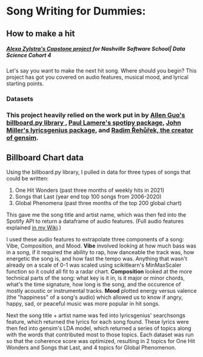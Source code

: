 # Song Writing for Dummies: <h2>How to make a hit <h5><a href='https://sites.google.com/view/azcapstone/home'>Alexa Zylstra's Capstone project</a> for Nashville Software School| Data Science Cohort 4</h5>



<p>Let's say you want to make the next hit song. Where should you begin? This project has got you covered on audio features, musical mood, and lyrical starting points. </p>
<h3> Datasets <h3>

<p>This project heavily relied on the work put in by <a href='https://github.com/guoguo12/billboard-charts'> Allen Guo's billboard.py library </a>, <a href='https://spotipy.readthedocs.io/en/2.18.0/#'>Paul Lamere's spotipy package</a>, <a href='https://lyricsgenius.readthedocs.io/en/master/'>John Miller's lyricsgenius package</a>, and <a href='https://radimrehurek.com/gensim/intro.html'>Radim Řehůřek, the creator of gensim</a>.</p>

<h2>Billboard Chart data</h2>

<p>Using the billboard.py library, I pulled in data for three types of songs that could be written:
<ol>
  <li>One Hit Wonders (past three months of weekly hits in 2021)</li>
  <li>Songs that Last (year end top 100 songs from 2006-2020)</li>
  <li>Global Phenomena (past three months of the top 200 global chart)</li>
</ol>

<p>This gave me the song title and artist name, which was then fed into the Spotify API to return a dataframe of audio features. (Full audio features explained <a href='https://github.com/zylstraa/capstone/wiki/Audio-Features-Objects'>in my Wiki</a>.)

I used these audio features to extrapolate three components of a song: Vibe, Composition, and Mood. **Vibe** involved looking at how much bass was in a song, if it required the ability to rap, how danceable the track was, how energetic the song is, and how fast the tempo was. Anything that wasn't already on a scale of 0-1 was scaled using scikitlearn's MinMaxScaler function so it could all fit to a radar chart. **Composition** looked at the more technical parts of the song: what key is it in, is it major or minor chords, what's the time signature, how long is the song, and the occurence of mostly acoustic or instrumental tracks. **Mood** plotted energy versus valence (the "happiness" of a song's audio) which allowed us to know if angry, happy, sad, or peaceful music was more popular in hit songs.</p>


<p> Next the song title + artist name was fed into lyricsgenius' searchsongs feature, which returned the lyrics for each song found. These lyrics were then fed into gensim's LDA model, which returned a series of topics along with the words that contributed most to those topics. Each dataset was run so that the coherence score was optimized, resulting in 2 topics for One Hit Wonders and Songs that Last, and 4 topics for Global Phenomenon. 
